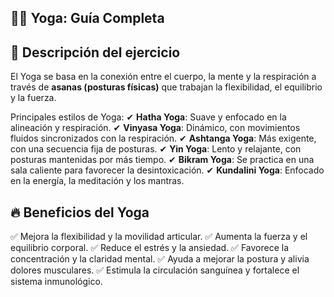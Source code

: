 ## 🧘‍♂️ Yoga: Guía Completa


## 📌 Descripción del ejercicio

El Yoga se basa en la conexión entre el cuerpo, la mente y la respiración a través de **asanas (posturas físicas)** que trabajan la flexibilidad, el equilibrio y la fuerza.

Principales estilos de Yoga:
 ✔ **Hatha Yoga**: Suave y enfocado en la alineación y respiración.
 ✔ **Vinyasa Yoga**: Dinámico, con movimientos fluidos sincronizados con la respiración.
 ✔ **Ashtanga Yoga**: Más exigente, con una secuencia fija de posturas.
 ✔ **Yin Yoga**: Lento y relajante, con posturas mantenidas por más tiempo.
 ✔ **Bikram Yoga**: Se practica en una sala caliente para favorecer la desintoxicación.
 ✔ **Kundalini Yoga**: Enfocado en la energía, la meditación y los mantras.


## 🔥 Beneficios del Yoga

✅ Mejora la flexibilidad y la movilidad articular.
 ✅ Aumenta la fuerza y el equilibrio corporal.
 ✅ Reduce el estrés y la ansiedad.
 ✅ Favorece la concentración y la claridad mental.
 ✅ Ayuda a mejorar la postura y alivia dolores musculares.
 ✅ Estimula la circulación sanguínea y fortalece el sistema inmunológico.